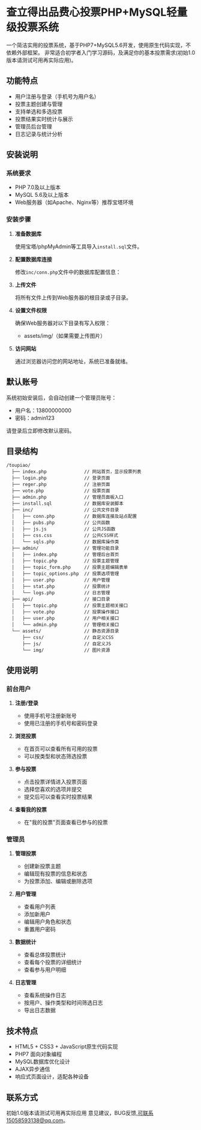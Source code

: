 # 查立得出品费心投票PHP+MySQL轻量级投票系统

一个简洁实用的投票系统，基于PHP7+MySQL5.6开发，使用原生代码实现，不依赖外部框架。
非常适合初学者入门学习源码，及满足你的基本投票需求(初始1.0版本请测试可用再实际应用)。

## 功能特点

- 用户注册与登录（手机号为用户名）
- 投票主题创建与管理
- 支持单选和多选投票
- 投票结果实时统计与展示
- 管理员后台管理
- 日志记录与统计分析

## 安装说明

### 系统要求

- PHP 7.0及以上版本
- MySQL 5.6及以上版本
- Web服务器（如Apache、Nginx等）推荐宝塔环境

### 安装步骤

1. **准备数据库**

   使用宝塔/phpMyAdmin等工具导入`install.sql`文件。

2. **配置数据库连接**

   修改`inc/conn.php`文件中的数据库配置信息：

3. **上传文件**

   将所有文件上传到Web服务器的根目录或子目录。

4. **设置文件权限**

   确保Web服务器对以下目录有写入权限：
   - assets/img/（如果需要上传图片）

5. **访问网站**

   通过浏览器访问您的网站地址，系统已准备就绪。

## 默认账号

系统初始安装后，会自动创建一个管理员账号：

- 用户名：13800000000
- 密码：admin123

请登录后立即修改默认密码。

## 目录结构

```
/toupiao/
  ├── index.php              // 网站首页，显示投票列表
  ├── login.php              // 登录页面
  ├── reger.php              // 注册页面
  ├── vote.php               // 投票页面
  ├── admin.php              // 管理员面板入口
  ├── install.sql            // 数据库安装脚本
  ├── inc/                   // 公共文件目录
  │   ├── conn.php           // 数据库连接及站点配置
  │   ├── pubs.php           // 公共函数
  │   ├── js.js              // 公共JS函数
  │   ├── css.css            // 公共CSS样式
  │   └── sqls.php           // 数据库操作类
  ├── admin/                 // 管理功能目录
  │   ├── index.php          // 管理后台首页
  │   ├── topic.php          // 投票主题管理
  │   ├── topic_form.php     // 投票主题编辑表单
  │   ├── topic_options.php  // 投票选项管理
  │   ├── user.php           // 用户管理
  │   ├── stat.php           // 投票统计
  │   └── logs.php           // 日志管理
  ├── api/                   // 接口目录
  │   ├── topic.php          // 投票主题相关接口
  │   ├── vote.php           // 投票操作接口
  │   ├── user.php           // 用户相关接口
  │   └── admin.php          // 管理相关接口
  └── assets/                // 静态资源目录
      ├── css/               // 自定义CSS
      ├── js/                // 自定义JS
      └── img/               // 图片资源
```

## 使用说明

### 前台用户

1. **注册/登录**
   - 使用手机号注册新账号
   - 使用已注册的手机号和密码登录

2. **浏览投票**
   - 在首页可以查看所有可用的投票
   - 可以按类型和状态筛选投票

3. **参与投票**
   - 点击投票详情进入投票页面
   - 选择您喜欢的选项并提交
   - 提交后可以查看实时投票结果

4. **查看我的投票**
   - 在"我的投票"页面查看已参与的投票

### 管理员

1. **管理投票**
   - 创建新投票主题
   - 编辑现有投票的信息和状态
   - 为投票添加、编辑或删除选项

2. **用户管理**
   - 查看用户列表
   - 添加新用户
   - 编辑用户角色和状态
   - 重置用户密码

3. **数据统计**
   - 查看总体投票统计
   - 查看每个投票的详细统计
   - 查看参与用户明细

4. **日志管理**
   - 查看系统操作日志
   - 按用户、操作类型和时间筛选日志
   - 导出日志数据

## 技术特点

- HTML5 + CSS3 + JavaScript原生代码实现
- PHP7 面向对象编程
- MySQL数据库优化设计
- AJAX异步通信
- 响应式页面设计，适配各种设备

## 联系方式
初始1.0版本请测试可用再实际应用
意见建议，BUG反馈,可联系15058593138@qq.com。
